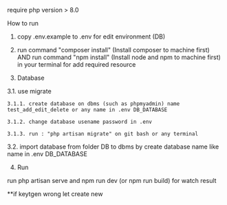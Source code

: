 require php version > 8.0

How to run

1. copy .env.example to .env for edit environment (DB)

2. run command "composer install" (Install composer to machine first) AND run command "npm install" (Install node and npm to machine first) in your terminal for add required resource

3. Database

3.1. use migrate

    3.1.1. create database on dbms (such as phpmyadmin) name test_add_edit_delete or any name in .env DB_DATABASE

    3.1.2. change database usename password in .env

    3.1.3. run : "php artisan migrate" on git bash or any terminal

3.2. import database from folder DB to dbms by create database name like name in .env DB_DATABASE 

4. Run 

run php artisan serve and npm run dev (or npm run build) for watch result

**if keytgen wrong let create new